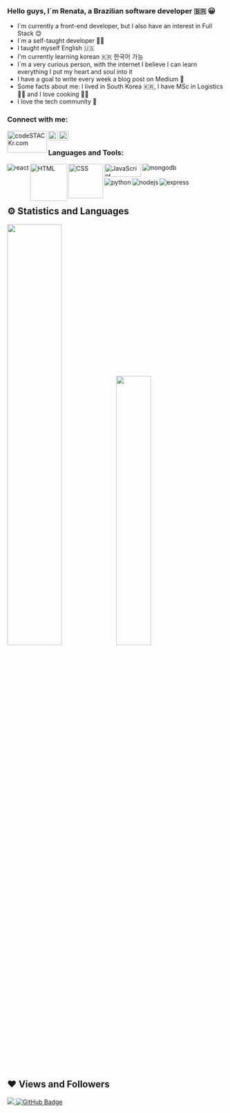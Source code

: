 ### Hello guys, I´m Renata, a Brazilian software developer :brazil: :grinning:

- I´m currently a front-end developer, but I also have an interest in Full Stack :blush:
- I´m a self-taught developer :woman_technologist:
- I taught myself English :us:
- I'm currently learning korean :kr: 한국어 가능 
- I´m a very curious person, with the internet I believe I can learn everything I put my heart and soul into it
- I have a goal to write every week a blog post on Medium :page_facing_up:
- Some facts about me: I lived in South Korea :kr:, I have MSc in Logistics :woman_student: and I love cooking :woman_cook:
- I love the tech community :purple_heart:



### Connect with me:

[<img align="left" alt="codeSTACKr.com" width="92px" height="50px" src="https://download.logo.wine/logo/Medium_(website)/Medium_(website)-Logo.wine.png" />][medium]
[<img align="left" alt="codeSTACKr | Twitter" width="22px" src="https://cdn.jsdelivr.net/npm/simple-icons@v3/icons/twitter.svg" />][twitter]
[<img align="left" alt="codeSTACKr | LinkedIn" width="22px" src="https://cdn.jsdelivr.net/npm/simple-icons@v3/icons/linkedin.svg" />][linkedin]

<br />



### Languages and Tools:

<div>
  <img align="left" alt="react" src="https://img.shields.io/badge/react%20-%2320232a.svg?&style=for-the-badge&logo=react&logoColor=%2361DAFB"/>
  <img align="left" alt="HTML" width="86px" src="https://img.shields.io/badge/-html5-E34F26?&style=for-the-badge&logo=html5&logoColor=white"/>
  <img align="left" alt="CSS" width="80px" src="https://img.shields.io/badge/-css3-1572B6?&style=for-the-badge&logo=css3&logoColor=white"/>
  <img align="left" alt="JavaScript" width="85px" height="30px" src="https://img.shields.io/badge/-javascript-F7DF1E?&style=for-the-    badge&logo=javascript&logoColor=black"/>
  <img align="left" alt="mongodb" src="https://img.shields.io/badge/MongoDB-4DB33D?logo=mongodb&logoColor=white&style=for-the-badge"/>
</div>


<br />
<br />

<div>
  <img align="left" alt="python" src="https://img.shields.io/badge/python-4B8BBE?logo=python&logoColor=white&style=for-the-badge"/>
  <img align="left" alt="nodejs" src="https://img.shields.io/badge/-Node.js-black?&style=for-the-badge&logo=node.js&logoColor=339933"/>
  <img align="left" alt="express" src="https://img.shields.io/badge/-Express-grey?&style=for-the-badge&logo=express&logoColor=white"/>
</div>


<br />
<br />

## ⚙ Statistics and Languages 
<img width="50%" src="https://github-readme-stats.vercel.app/api?username=Rennatts&show_icons=true&theme=tokyonight"><img width="40%" src="https://github-readme-stats.vercel.app/api/top-langs/?username=Rennatts&layout=compact&theme=tokyonight"> <br>

## ❤ Views and Followers
<a href="https://github.com/Rennatts/github-profile-views-counter">
    <img src="https://komarev.com/ghpvc/?username=Rennatts">
</a>
<a href="https://github.com/Rennatts?tab=followers"><img src="https://img.shields.io/github/followers/Rennatts?label=Followers&style=social" alt="GitHub Badge"></a>


[medium]: https://medium.com/@renatamachado_73871
[twitter]: https://twitter.com/rennatts
[linkedin]: https://www.linkedin.com/in/renata-machado11/
